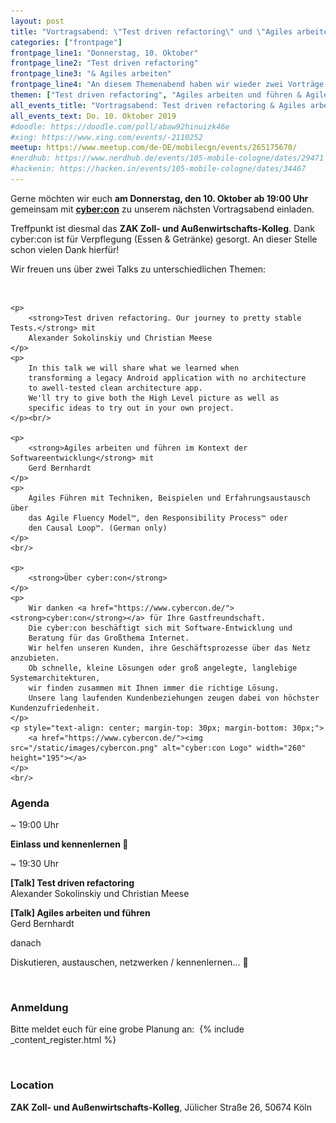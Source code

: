 ```yaml
---
layout: post
title: "Vortragsabend: \"Test driven refactoring\" und \"Agiles arbeiten\""
categories: ["frontpage"]
frontpage_line1: "Donnerstag, 10. Oktober"
frontpage_line2: "Test driven refactoring"
frontpage_line3: "& Agiles arbeiten"
frontpage_line4: "An diesem Themenabend haben wir wieder zwei Vorträge für euch. Unsere Speaker Alexander Sokolinskiy, Christian Meese und Gerd Bernhardt über die Themen Test driven refactoring sowie Agiles arbeiten und führen. Treffpunkt ist diesmal das <strong>ZAK Zoll- und Außenwirtschafts-Kolleg</strong>. Wir Danken <a href=\"https://www.cybercon.de/\"><strong>cyber:con</strong></a> für die Location, Verpflegung vor Ort sowie die beiden Vorträge."
themen: ["Test driven refactoring", "Agiles arbeiten und führen & Agiles arbeiten"]
all_events_title: "Vortragsabend: Test driven refactoring & Agiles arbeiten"
all_events_text: Do. 10. Oktober 2019
#doodle: https://doodle.com/poll/abaw92hinuizk46e
#xing: https://www.xing.com/events/-2110252
meetup: https://www.meetup.com/de-DE/mobilecgn/events/265175670/
#nerdhub: https://www.nerdhub.de/events/105-mobile-cologne/dates/29471
#hackenin: https://hacken.in/events/105-mobile-cologne/dates/34467
---
```


<div class="container span-13">
	<p>
		Gerne möchten wir euch
		<strong>am Donnerstag, den 10. Oktober ab 19:00 Uhr</strong> gemeinsam mit
		<a href="https://www.cybercon.de/"><strong>cyber:con</strong></a>
		zu unserem nächsten Vortragsabend einladen.
	</p>
	<p>
		Treffpunkt ist diesmal das <strong>ZAK Zoll- und Außenwirtschafts-Kolleg</strong>.
		Dank cyber:con ist für Verpflegung (Essen & Getränke) gesorgt.
		An dieser Stelle schon vielen Dank hierfür!
	</p>
	<p>
		Wir freuen uns über zwei Talks zu unterschiedlichen Themen:
	</p><br/>

	<p>
		<strong>Test driven refactoring. Our journey to pretty stable Tests.</strong> mit
		Alexander Sokolinskiy und Christian Meese
	</p>
	<p>
		In this talk we will share what we learned when
		transforming a legacy Android application with no architecture
		to awell-tested clean architecture app.
		We'll try to give both the High Level picture as well as
		specific ideas to try out in your own project.
	</p><br/>

	<p>
		<strong>Agiles arbeiten und führen im Kontext der Softwareentwicklung</strong> mit
		Gerd Bernhardt
	</p>
	<p>
		Agiles Führen mit Techniken, Beispielen und Erfahrungsaustausch über
		das Agile Fluency Model™, den Responsibility Process™ oder
		den Causal Loop™. (German only)
	</p>
	<br/>
	
	<p>
		<strong>Über cyber:con</strong>
	</p>
	<p>
		Wir danken <a href="https://www.cybercon.de/"><strong>cyber:con</strong></a> für Ihre Gastfreundschaft.
		Die cyber:con beschäftigt sich mit Software-Entwicklung und
		Beratung für das Großthema Internet.
		Wir helfen unseren Kunden, ihre Geschäftsprozesse über das Netz anzubieten.
		Ob schnelle, kleine Lösungen oder groß angelegte, langlebige Systemarchitekturen,
		wir finden zusammen mit Ihnen immer die richtige Lösung.
		Unsere lang laufenden Kundenbeziehungen zeugen dabei von höchster Kundenzufriedenheit.
	</p>
	<p style="text-align: center; margin-top: 30px; margin-bottom: 30px;">
		<a href="https://www.cybercon.de/"><img src="/static/images/cybercon.png" alt="cyber:con Logo" width="260" height="195"></a>
	</p>
	<br/>

</div>
<div class="clearfix"></div>

<h3>Agenda</h3>
<div class="container span-15 last clear">
	<div class="span-3"><p>~ 19:00 Uhr</p></div>
	<div class="span-11 last">
        <p>
            <strong>Einlass und kennenlernen 👋</strong>
        </p>
    </div>
	<div class="span-3"><p>~ 19:30 Uhr</p></div>
	<div class="span-11 last">
		<p>
			<strong>[Talk] Test driven refactoring</strong><br/>
			Alexander Sokolinskiy und Christian Meese
		</p>
		<p>
			<strong>[Talk] Agiles arbeiten und führen</strong><br/>
			Gerd Bernhardt
		</p>
    </div>
	<div class="span-3"><p>danach</p></div>
	<div class="span-11 last">
		<p>
			Diskutieren, austauschen, netzwerken / kennenlernen... 🍻
		</p>
	</div>
</div>
<div class="clearfix"></div><br/>

<h3>Anmeldung</h3>
<p>
	Bitte meldet euch für eine grobe Planung an:&nbsp;
	{% include _content_register.html %}
</p><br/>

<h3>Location</h3>
<p>
	<strong>ZAK Zoll- und Außenwirtschafts-Kolleg</strong>,
	Jülicher Straße 26, 50674 Köln<br/>
</p>
